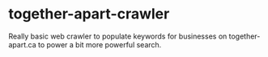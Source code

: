 # together-apart-crawler

Really basic web crawler to populate keywords for businesses on together-apart.ca to power a bit more powerful search.
